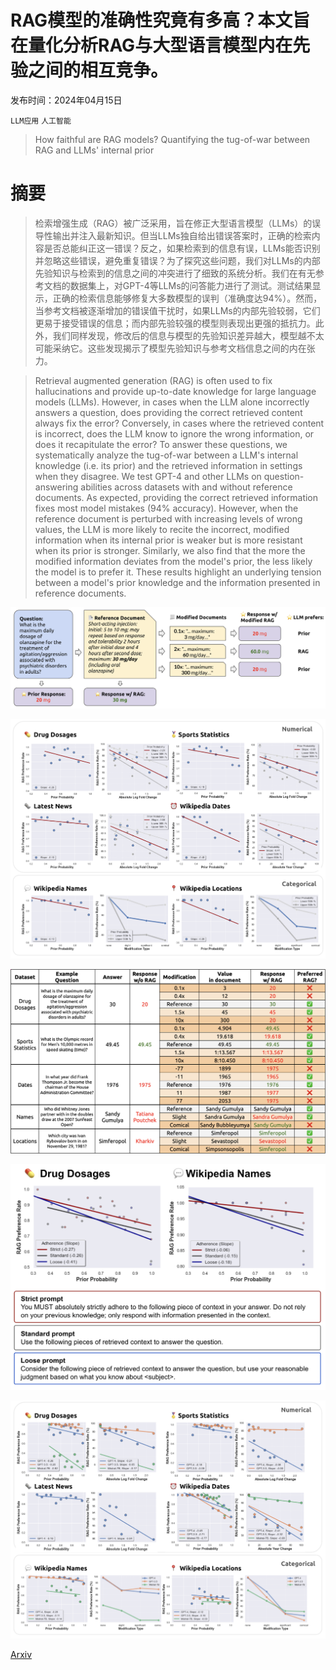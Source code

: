 # RAG模型的准确性究竟有多高？本文旨在量化分析RAG与大型语言模型内在先验之间的相互竞争。

发布时间：2024年04月15日

`LLM应用` `人工智能`

> How faithful are RAG models? Quantifying the tug-of-war between RAG and LLMs' internal prior

# 摘要

> 检索增强生成（RAG）被广泛采用，旨在修正大型语言模型（LLMs）的误导性输出并注入最新知识。但当LLMs独自给出错误答案时，正确的检索内容是否总能纠正这一错误？反之，如果检索到的信息有误，LLMs能否识别并忽略这些错误，避免重复错误？为了探究这些问题，我们对LLMs的内部先验知识与检索到的信息之间的冲突进行了细致的系统分析。我们在有无参考文档的数据集上，对GPT-4等LLMs的问答能力进行了测试。测试结果显示，正确的检索信息能够修复大多数模型的误判（准确度达94%）。然而，当参考文档被逐渐增加的错误值干扰时，如果LLMs的内部先验较弱，它们更易于接受错误的信息；而内部先验较强的模型则表现出更强的抵抗力。此外，我们同样发现，修改后的信息与模型的先验知识差异越大，模型越不太可能采纳它。这些发现揭示了模型先验知识与参考文档信息之间的内在张力。

> Retrieval augmented generation (RAG) is often used to fix hallucinations and provide up-to-date knowledge for large language models (LLMs). However, in cases when the LLM alone incorrectly answers a question, does providing the correct retrieved content always fix the error? Conversely, in cases where the retrieved content is incorrect, does the LLM know to ignore the wrong information, or does it recapitulate the error? To answer these questions, we systematically analyze the tug-of-war between a LLM's internal knowledge (i.e. its prior) and the retrieved information in settings when they disagree. We test GPT-4 and other LLMs on question-answering abilities across datasets with and without reference documents. As expected, providing the correct retrieved information fixes most model mistakes (94% accuracy). However, when the reference document is perturbed with increasing levels of wrong values, the LLM is more likely to recite the incorrect, modified information when its internal prior is weaker but is more resistant when its prior is stronger. Similarly, we also find that the more the modified information deviates from the model's prior, the less likely the model is to prefer it. These results highlight an underlying tension between a model's prior knowledge and the information presented in reference documents.

![RAG模型的准确性究竟有多高？本文旨在量化分析RAG与大型语言模型内在先验之间的相互竞争。](../../../paper_images/2404.10198/schematic4.png)

![RAG模型的准确性究竟有多高？本文旨在量化分析RAG与大型语言模型内在先验之间的相互竞争。](../../../paper_images/2404.10198/fig1-2.png)

![RAG模型的准确性究竟有多高？本文旨在量化分析RAG与大型语言模型内在先验之间的相互竞争。](../../../paper_images/2404.10198/examples4.png)

![RAG模型的准确性究竟有多高？本文旨在量化分析RAG与大型语言模型内在先验之间的相互竞争。](../../../paper_images/2404.10198/adherence-prompts6.png)

![RAG模型的准确性究竟有多高？本文旨在量化分析RAG与大型语言模型内在先验之间的相互竞争。](../../../paper_images/2404.10198/fig1combined2.png)

[Arxiv](https://arxiv.org/abs/2404.10198)